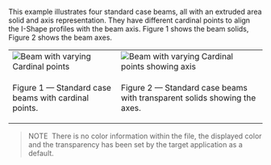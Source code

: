 This example illustrates four standard case beams, all with an extruded area solid and axis representation. They have different cardinal points to align the I-Shape profiles with the beam axis. Figure 1 shows the beam solids, Figure 2 shows the beam axes.

<table summary="extrusion representation">
 <tr>
  <td><img src="../../figures/examples/beam_varying_cardinal_points.png" alt="Beam with varying Cardinal points">
  </td>
  <td><img src="../../figures/examples/beam_varying_cardinal_points_axis.png" alt="Beam with varying Cardinal points showing axis">
  </td>
 </tr>
 <tr style="height:20px;">
  <td style="vertical-align:bottom;">
   <p class="figure">Figure 1 &mdash; Standard case beams with cardinal points.</p>
  </td>
  <td style="vertical-align:bottom;">
   <p class="figure">Figure 2 &mdash; Standard case beams with transparent solids showing the axes.</p>
  </td>
 </tr>
</table>

> NOTE&nbsp; There is no color information within the file, the displayed color and the transparency has been set by the target application as a default.